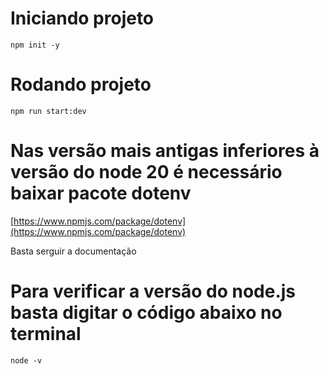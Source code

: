 # Iniciando projeto
```
npm init -y
```

# Rodando projeto
```
npm run start:dev
```

# Nas versão mais antigas inferiores à versão do node 20 é necessário baixar pacote dotenv

[https://www.npmjs.com/package/dotenv](https://www.npmjs.com/package/dotenv)

Basta serguir a documentação

# Para verificar a versão do node.js basta digitar o código abaixo no terminal
```
node -v
```
